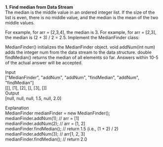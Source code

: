 **1. Find median from Data Stream**  
The median is the middle value in an ordered integer list. If the size of the list is even, there is no middle value, and the median is the mean of the two middle values.

For example, for arr = [2,3,4], the median is 3.
For example, for arr = [2,3], the median is (2 + 3) / 2 = 2.5.
Implement the MedianFinder class:

MedianFinder() initializes the MedianFinder object.
void addNum(int num) adds the integer num from the data stream to the data structure.
double findMedian() returns the median of all elements so far. Answers within 10-5 of the actual answer will be accepted.  

Input  
["MedianFinder", "addNum", "addNum", "findMedian", "addNum", "findMedian"]  
[[], [1], [2], [], [3], []]  
Output  
[null, null, null, 1.5, null, 2.0]
  
Explanation  
MedianFinder medianFinder = new MedianFinder();  
medianFinder.addNum(1);    // arr = [1]  
medianFinder.addNum(2);    // arr = [1, 2]  
medianFinder.findMedian(); // return 1.5 (i.e., (1 + 2) / 2)  
medianFinder.addNum(3);    // arr[1, 2, 3]  
medianFinder.findMedian(); // return 2.0
